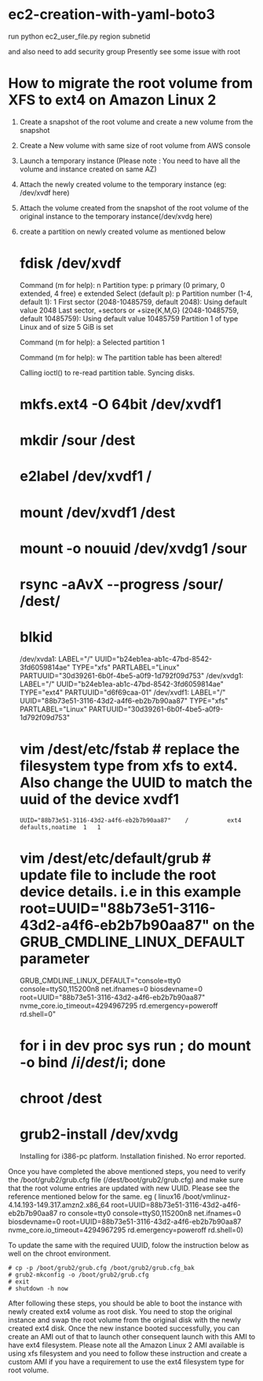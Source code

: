 # ec2-creation-with-yaml-boto3

run python ec2_user_file.py region subnetid

and also need to add security group
Presently see some issue with root 



How to migrate the root volume from XFS to ext4 on Amazon Linux 2
==================================================================
 1) Create a snapshot of the root volume and create a new volume from the snapshot
 2) Create a New volume with same size of root volume from AWS console 
 3) Launch a temporary instance  (Please note : You need to have all the volume and instance created on same AZ)
 4) Attach the newly created volume to the temporary instance (eg: /dev/xvdf here)
 5) Attach the volume created from the snapshot of the root volume of the original instance to the temporary instance(/dev/xvdg here)
 6) create a partition on newly created volume as mentioned below 
    # fdisk /dev/xvdf
    Command (m for help): n
    Partition type:
    p   primary (0 primary, 0 extended, 4 free)
    e   extended
    Select (default p): p
    Partition number (1-4, default 1): 1
    First sector (2048-10485759, default 2048): 
    Using default value 2048
    Last sector, +sectors or +size{K,M,G} (2048-10485759, default 10485759): 
    Using default value 10485759
    Partition 1 of type Linux and of size 5 GiB is set

    Command (m for help): a
    Selected partition 1

    Command (m for help): w
    The partition table has been altered!

    Calling ioctl() to re-read partition table.
    Syncing disks.

    # mkfs.ext4 -O 64bit /dev/xvdf1   
    # mkdir /sour /dest
    # e2label /dev/xvdf1 /    
    # mount /dev/xvdf1 /dest
    # mount -o nouuid /dev/xvdg1 /sour
    # rsync -aAvX --progress /sour/ /dest/
    # blkid
    /dev/xvda1: LABEL="/" UUID="b24eb1ea-ab1c-47bd-8542-3fd6059814ae" TYPE="xfs" PARTLABEL="Linux" PARTUUID="30d39261-6b0f-4be5-a0f9-1d792f09d753"
    /dev/xvdg1: LABEL="/" UUID="b24eb1ea-ab1c-47bd-8542-3fd6059814ae" TYPE="ext4" PARTUUID="d6f69caa-01"
    /dev/xvdf1: LABEL="/" UUID="88b73e51-3116-43d2-a4f6-eb2b7b90aa87" TYPE="xfs" PARTLABEL="Linux" PARTUUID="30d39261-6b0f-4be5-a0f9-1d792f09d753"

    # vim /dest/etc/fstab        # replace the filesystem type from xfs to ext4. Also change the UUID to match the uuid of the device xvdf1
        UUID="88b73e51-3116-43d2-a4f6-eb2b7b90aa87"    /           ext4    defaults,noatime  1   1
    # vim /dest/etc/default/grub    # update file to include the root device details. i.e in this example root=UUID="88b73e51-3116-43d2-a4f6-eb2b7b90aa87" on the GRUB_CMDLINE_LINUX_DEFAULT parameter

    GRUB_CMDLINE_LINUX_DEFAULT="console=tty0 console=ttyS0,115200n8 net.ifnames=0 biosdevname=0 root=UUID="88b73e51-3116-43d2-a4f6-eb2b7b90aa87" nvme_core.io_timeout=4294967295 rd.emergency=poweroff rd.shell=0"

    # for i in dev proc sys run ; do mount -o bind /$i /dest/$i; done
    # chroot /dest
    # grub2-install /dev/xvdg
    Installing for i386-pc platform.
    Installation finished. No error reported.


Once you have completed the above mentioned steps, you need to verify the /boot/grub2/grub.cfg file (/dest/boot/grub2/grub.cfg) and make sure that the root volume entries are updated with new UUID. Please see the reference mentioned below for the same. eg (	linux16 /boot/vmlinuz-4.14.193-149.317.amzn2.x86_64 root=UUID=88b73e51-3116-43d2-a4f6-eb2b7b90aa87 ro  console=tty0 console=ttyS0,115200n8 net.ifnames=0 biosdevname=0 root=UUID=88b73e51-3116-43d2-a4f6-eb2b7b90aa87 nvme_core.io_timeout=4294967295 rd.emergency=poweroff rd.shell=0)

To update the same with the required UUID, folow the instruction below as well on the chroot environment. 

    # cp -p /boot/grub2/grub.cfg /boot/grub2/grub.cfg_bak 
    # grub2-mkconfig -o /boot/grub2/grub.cfg 
    # exit 
    # shutdown -h now 

After following these steps, you should be able to boot the instance with newly created ext4 volume as root disk. You need to stop the original instance and swap the root volume from the original disk with the newly created ext4 disk. Once the new instance booted successfully, you can create an AMI out of that to launch other consequent launch with this AMI to have ext4 filesystem. Please note all the Amazon Linux 2 AMI available is using xfs filesystem and you need to follow these instruction and create a custom AMI if you have a requirement to use the ext4 filesystem type for root volume. 

